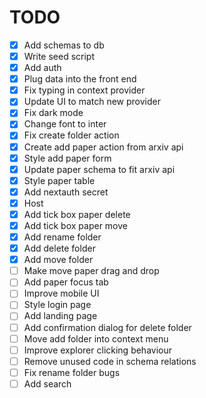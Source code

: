 # TODO

- [x] Add schemas to db
- [x] Write seed script
- [x] Add auth
- [x] Plug data into the front end
- [x] Fix typing in context provider
- [x] Update UI to match new provider
- [x] Fix dark mode
- [x] Change font to inter
- [x] Fix create folder action
- [x] Create add paper action from arxiv api
- [x] Style add paper form
- [x] Update paper schema to fit arxiv api
- [x] Style paper table
- [x] Add nextauth secret
- [x] Host
- [x] Add tick box paper delete
- [x] Add tick box paper move
- [x] Add rename folder
- [x] Add delete folder
- [x] Add move folder
- [ ] Make move paper drag and drop
- [ ] Add paper focus tab 
- [ ] Improve mobile UI
- [ ] Style login page
- [ ] Add landing page
- [ ] Add confirmation dialog for delete folder
- [ ] Move add folder into context menu
- [ ] Improve explorer clicking behaviour
- [ ] Remove unused code in schema relations
- [ ] Fix rename folder bugs
- [ ] Add search
